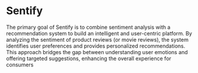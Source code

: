 # Sentify
The primary goal of Sentify is to combine sentiment analysis with a recommendation system to build an intelligent and user-centric platform. By analyzing the sentiment of product reviews (or movie reviews), the system identifies user preferences and provides personalized recommendations. This approach bridges the gap between understanding user emotions and offering targeted suggestions, enhancing the overall experience for consumers
